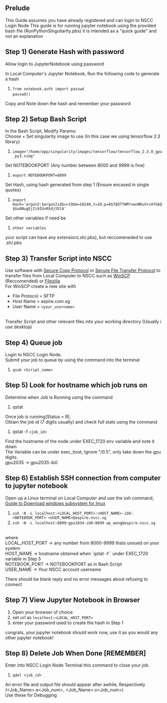 ## Prelude
This Guide assumes you have already registered and can login to NSCC Login Node
This guide is for running jupyter notebook using the provided bash file (RunPythonSinguliarity.pbs)
it is intended as a "quick guide" and not an explanation

## Step 1) Generate Hash with password 
Allow login to JupyterNotebook using password

In Local Computer's Jupyter Notebook, Run the following code to generate a hash
1. `from notebook.auth import passwd`<br />
   `passwd()`

Copy and Note down the hash and remember your password


## Step 2) Setup Bash Script
In the Bash Script, Modify Params: <br />
Choose + Set singularity image to use (In this case we using tensorflow 2.3 library)
1. `image="/home/app/singularity/images/tensorflow/tensorflow_2.3.0_gpu_py3.simg"`

Set NOTEBOOKPORT (Any number between 8000 and 9999 is fine)
1. `export NOTEBOOKPORT=8899`

Set Hash, using hash generated from step 1 (Ensure encased in single quotes)
1. `export Hash='argon2:$argon2id$v=19$m=10240,t=10,p=8$7QOTfWRYvwnNRuV+cHfGbQ$Gu8NugEjIi9IUvRXdjYDlA'`

Set other variables if need be
1. `other variables`

your script can have any extension(.sh/.pbs), but reccomeneded to use .sh/.pbs

## Step 3) Transfer Script into NSCC
Use software with [Secure Copy Protocol](https://en.wikipedia.org/wiki/Secure_copy_protocol) or [Secure File Transfer Protocol](https://en.wikipedia.org/wiki/File_Transfer_Protocol) to transfer files from Local Computer to NSCC such as [WinSCP](https://winscp.net/eng/download.php) (Reccomended) or [Filezilla](https://filezilla-project.org/)
<br />
For WinSCP create a new site with
*   File Protocol = SFTP    
*   Host Name =  aspire.com.sg
*   User Name = `<your_username>`

<br />
Transfer Script and other relevant files into your working directory (Usually i use desktop)


## Step 4) Queue job
Login to NSCC Login Node. <br />
Submit your job to queue by using the command into the terminal
1. `qsub <Script_name>`


## Step 5) Look for hostname which job runs on
Determine when Job is Running using the command
1. qstat 

Once job is running(Status = R), <br />
Obtain the job id (7 digits usually) and check full stats using the command
1. qstat -f `<job_id>`

Find the hostname of the node under EXEC_1720 env variable and note it down <br />
The Variable can be under exec_host, Ignore "/0.5", only take down the gpu digits. <br>
 gpu2035 -> gpu2035-ib0 <br>

## Step 6) Establish SSH connection from computer to jupyter notebook
Open up a Linux terminal on Local Computer and use the ssh command,
[Guide to Download windows subsystem for linux](https://www.windowscentral.com/install-windows-subsystem-linux-windows-10)
1. `ssh -N -L localhost:<LOCAL_HOST_PORT>:<HOST_NAME>-ib0:<NOTEBOOK_PORT> <USER_NAME>@aspire.nscc.sg`
2. `ssh -N -L localhost:8899:gpu1834-ib0:8899 wp_wong@aspire.nscc.sg`
<br />
where                 <br />
LOCAL_HOST_PORT -> any number from 8000-9999 thats unsued on your system                          <br />
HOST_NAME ->      hostname obtained when `qstat -f <job_id>`  under EXEC_1720 variable in Step 5  <br />
NOTEBOOK_PORT ->  NOTEBOOKPORT as in Bash Script     <br />
USER_NAME ->      Your NSCC account username         <br />

There should be blank reply and no error messages about refusing to connect


## Step 7) View Jupyter Notebook in Browser
1. Open your browser of choice
2. set url as `localhost:<LOCAL_HOST_PORT>`                           <br />
3. enter your password used to create the hash in Step 1              <br />

congrats, your jupyter notebook should work now, use it as you would any other jupyter notebook!

## Step 8) Delete Job When Done [REMEMBER]
Enter into NSCC Login Node Terminal this command to close your job.
1. `qdel <job_id>`

An error file and output file should appear after awhile, Respectively (<Job_Name>.e<Job_num>, <Job_Name>.o<Job_num>) <br />
Use these for Debugging
